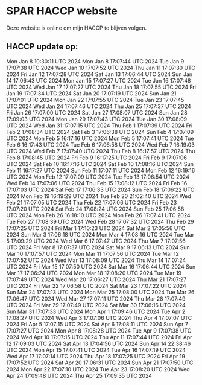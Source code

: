 # SPAR HACCP website
Deze website is online om mijn HACCP te blijven volgen.

## HACCP update op:
Mon Jan 8 10:30:11 UTC 2024
Mon Jan 8 17:07:44 UTC 2024
Tue Jan 9 17:07:38 UTC 2024
Wed Jan 10 17:07:52 UTC 2024
Thu Jan 11 17:07:30 UTC 2024
Fri Jan 12 17:07:28 UTC 2024
Sat Jan 13 17:06:44 UTC 2024
Sun Jan 14 17:06:43 UTC 2024
Mon Jan 15 17:07:27 UTC 2024
Tue Jan 16 17:07:48 UTC 2024
Wed Jan 17 17:07:27 UTC 2024
Thu Jan 18 17:07:55 UTC 2024
Fri Jan 19 17:07:34 UTC 2024
Sat Jan 20 17:07:19 UTC 2024
Sun Jan 21 17:07:01 UTC 2024
Mon Jan 22 17:07:55 UTC 2024
Tue Jan 23 17:07:45 UTC 2024
Wed Jan 24 17:07:46 UTC 2024
Thu Jan 25 17:07:37 UTC 2024
Fri Jan 26 17:07:00 UTC 2024
Sat Jan 27 17:08:07 UTC 2024
Sun Jan 28 17:09:03 UTC 2024
Mon Jan 29 17:07:43 UTC 2024
Tue Jan 30 17:08:09 UTC 2024
Wed Jan 31 17:07:15 UTC 2024
Thu Feb 1 17:07:39 UTC 2024
Fri Feb 2 17:08:34 UTC 2024
Sat Feb 3 17:06:38 UTC 2024
Sun Feb 4 17:07:09 UTC 2024
Mon Feb 5 16:17:16 UTC 2024
Mon Feb 5 17:07:41 UTC 2024
Tue Feb 6 16:17:43 UTC 2024
Tue Feb 6 17:06:58 UTC 2024
Wed Feb 7 16:19:03 UTC 2024
Wed Feb 7 17:07:40 UTC 2024
Thu Feb 8 16:17:57 UTC 2024
Thu Feb 8 17:08:45 UTC 2024
Fri Feb 9 16:17:25 UTC 2024
Fri Feb 9 17:07:06 UTC 2024
Sat Feb 10 16:17:16 UTC 2024
Sat Feb 10 17:08:16 UTC 2024
Sun Feb 11 16:17:27 UTC 2024
Sun Feb 11 17:07:11 UTC 2024
Mon Feb 12 16:19:16 UTC 2024
Mon Feb 12 17:07:09 UTC 2024
Tue Feb 13 17:06:54 UTC 2024
Wed Feb 14 17:07:06 UTC 2024
Thu Feb 15 17:08:12 UTC 2024
Fri Feb 16 17:07:03 UTC 2024
Sat Feb 17 17:06:33 UTC 2024
Sun Feb 18 17:06:22 UTC 2024
Mon Feb 19 16:19:29 UTC 2024
Tue Feb 20 21:02:40 UTC 2024
Wed Feb 21 17:07:05 UTC 2024
Thu Feb 22 17:07:06 UTC 2024
Fri Feb 23 17:07:20 UTC 2024
Sat Feb 24 17:08:24 UTC 2024
Sun Feb 25 17:06:58 UTC 2024
Mon Feb 26 16:18:10 UTC 2024
Mon Feb 26 17:07:41 UTC 2024
Tue Feb 27 17:08:39 UTC 2024
Wed Feb 28 17:07:32 UTC 2024
Thu Feb 29 17:07:25 UTC 2024
Fri Mar 1 17:10:23 UTC 2024
Sat Mar 2 17:05:56 UTC 2024
Sun Mar 3 17:06:18 UTC 2024
Mon Mar 4 17:08:16 UTC 2024
Tue Mar 5 17:09:29 UTC 2024
Wed Mar 6 17:07:47 UTC 2024
Thu Mar 7 17:07:56 UTC 2024
Fri Mar 8 17:07:37 UTC 2024
Sat Mar 9 17:06:13 UTC 2024
Sun Mar 10 17:07:57 UTC 2024
Mon Mar 11 17:07:56 UTC 2024
Tue Mar 12 17:07:52 UTC 2024
Wed Mar 13 17:08:09 UTC 2024
Thu Mar 14 17:07:24 UTC 2024
Fri Mar 15 17:07:50 UTC 2024
Sat Mar 16 17:06:44 UTC 2024
Sun Mar 17 17:06:24 UTC 2024
Mon Mar 18 17:08:20 UTC 2024
Tue Mar 19 17:07:49 UTC 2024
Wed Mar 20 17:06:27 UTC 2024
Thu Mar 21 17:07:27 UTC 2024
Fri Mar 22 17:06:58 UTC 2024
Sat Mar 23 17:07:22 UTC 2024
Sun Mar 24 17:07:13 UTC 2024
Mon Mar 25 17:08:00 UTC 2024
Tue Mar 26 17:06:47 UTC 2024
Wed Mar 27 17:07:11 UTC 2024
Thu Mar 28 17:07:49 UTC 2024
Fri Mar 29 17:07:49 UTC 2024
Sat Mar 30 17:06:16 UTC 2024
Sun Mar 31 17:07:33 UTC 2024
Mon Apr 1 17:09:46 UTC 2024
Tue Apr 2 17:08:27 UTC 2024
Wed Apr 3 17:07:06 UTC 2024
Thu Apr 4 17:07:07 UTC 2024
Fri Apr 5 17:07:15 UTC 2024
Sat Apr 6 17:08:11 UTC 2024
Sun Apr 7 17:07:27 UTC 2024
Mon Apr 8 17:08:28 UTC 2024
Tue Apr 9 17:07:38 UTC 2024
Wed Apr 10 17:07:15 UTC 2024
Thu Apr 11 17:07:44 UTC 2024
Fri Apr 12 17:09:03 UTC 2024
Sat Apr 13 17:04:56 UTC 2024
Sun Apr 14 22:38:46 UTC 2024
Mon Apr 15 17:07:41 UTC 2024
Tue Apr 16 17:07:19 UTC 2024
Wed Apr 17 17:07:14 UTC 2024
Thu Apr 18 17:07:25 UTC 2024
Fri Apr 19 17:07:52 UTC 2024
Sat Apr 20 17:06:31 UTC 2024
Sun Apr 21 17:07:50 UTC 2024
Mon Apr 22 17:07:10 UTC 2024
Tue Apr 23 17:08:20 UTC 2024
Wed Apr 24 17:09:48 UTC 2024
Thu Apr 25 17:09:35 UTC 2024
